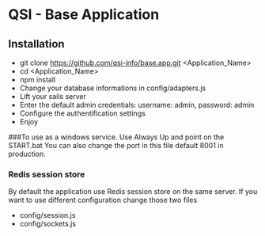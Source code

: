 # QSI - Base Application
## Installation
- git clone https://github.com/qsi-info/base.app.git <Application_Name>
- cd <Application_Name>
- npm install
- Change your database informations in config/adapters.js
- Lift your sails server
- Enter the default admin credentials: username: admin, password: admin
- Configure the authentification settings
- Enjoy


###To use as a windows service.
Use Always Up and point on the START.bat
You can also change the port in this file default 8001 in production.

### Redis session store
By default the application use Redis session store on the same server. If you want to use different configuration change those two files
- config/session.js
- config/sockets.js
